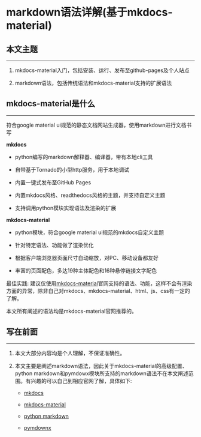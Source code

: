 # markdown语法详解(基于mkdocs-material)

## **本文主题**

---

1. mkdocs-material入门，包括安装、运行、发布至github-pages及个人站点

2. markdown语法，包括传统语法和mkdocs-material支持的扩展语法

## **mkdocs-material是什么**

---

符合google material ui规范的静态文档网站生成器，使用markdown进行文档书写

**mkdocs**

- python编写的markdown解释器、编译器，带有本地cli工具

- 自带基于Tornado的小型http服务，用于本地调试

- 内置一键式发布至GitHub Pages

- 内置mkdocs风格、readthedocs风格的主题，并支持自定义主题

- 支持调用python模块实现语法及渲染的扩展

**mkdocs-material**

- python模块，符合google material ui规范的mkdocs自定义主题

- 针对特定语法、功能做了渲染优化

- 根据客户端浏览器页面尺寸自动缩放，对PC、移动设备都友好

- 丰富的页面配色，多达19种主体配色和16种悬停链接文字配色

最佳实践: 建议仅使用[mkdocs-material](http://squidfunk.github.io/mkdocs-material/)官网支持的语法、功能，这样不会有渲染方面的异常，除非自己对mkdocs、mkdocs-material、html、js、css有一定的了解。

本文所有阐述的语法均是mkdocs-material官网推荐的。

## **写在前面**

---

1. 本文大部分内容均是个人理解，不保证准确性。

2. 本文主要是阐述markdown语法，因此关于mkdocs-material的高级配置、python markdown和pymdowx模块所支持的markdown语法不在本文阐述范围。有兴趣的可以自己到相应官网了解，具体如下:

	- [mkdocs](http://www.mkdocs.org)

	- [mkdocs-material](http://squidfunk.github.io/mkdocs-material/)

	- [python markdown](http://pythonhosted.org/Markdown/ "Markdown")

	- [pymdownx](http://facelessuser.github.io/pymdown-extensions/ "pymdown-extensions")
